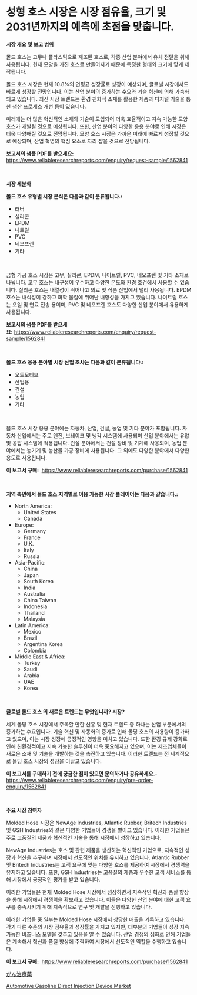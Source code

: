 <p><h1>성형 호스 시장은 시장 점유율, 크기 및 2031년까지의 예측에 초점을 맞춥니다.</h1></p><p><strong>시장 개요 및 보고 범위</strong></p>
<p><p>몰드 호스는 고무나 플라스틱으로 제조된 호스로, 각종 산업 분야에서 유체 전달을 위해 사용됩니다. 현재 모양을 가진 호스로 만들어지기 때문에 특정한 형태와 크기에 맞게 제작됩니다. </p><p>몰드 호스 시장은 현재 10.8%의 연평균 성장률로 성장이 예상되며, 글로벌 시장에서도 빠르게 성장할 전망입니다. 이는 산업 분야의 증가하는 수요와 기술 혁신에 의해 가속화되고 있습니다. 최신 시장 트렌드는 환경 친화적 소재를 활용한 제품과 디지털 기술을 통한 생산 프로세스 개선 등이 있습니다.</p><p>미래에는 더 많은 혁신적인 소재와 기술이 도입되어 더욱 효율적이고 지속 가능한 모양 호스가 개발될 것으로 예상됩니다. 또한, 산업 분야의 다양한 응용 분야로 인해 시장은 더욱 다양해질 것으로 전망됩니다. 모양 호스 시장은 가까운 미래에 빠르게 성장할 것으로 예상되며, 산업 혁명의 핵심 요소로 자리 잡을 것으로 전망됩니다.</p></p>
<p><strong>보고서의 샘플 PDF를 받으세요:</strong> <a href="https://www.reliableresearchreports.com/enquiry/request-sample/1562841">https://www.reliableresearchreports.com/enquiry/request-sample/1562841</a></p>
<p>&nbsp;</p>
<p><strong>시장 세분화</strong></p>
<p><strong>몰드 호스 유형별 시장 분석은 다음과 같이 분류됩니다.:</strong></p>
<p><ul><li>러버</li><li>실리콘</li><li>EPDM</li><li>니트릴</li><li>PVC</li><li>네오프렌</li><li>기타</li></ul></p>
<p>&nbsp;</p>
<p><p>금형 가공 호스 시장은 고무, 실리콘, EPDM, 나이트릴, PVC, 네오프렌 및 기타 소재로 나뉩니다. 고무 호스는 내구성이 우수하고 다양한 온도와 환경 조건에서 사용할 수 있습니다. 실리콘 호스는 내열성이 뛰어나고 의료 및 식품 산업에서 널리 사용됩니다. EPDM 호스는 내식성이 강하고 화학 물질에 뛰어난 내항성을 가지고 있습니다. 나이트릴 호스는 오일 및 연료 전송 용이며, PVC 및 네오프렌 호스도 다양한 산업 분야에서 유용하게 사용됩니다.</p></p>
<p><strong>보고서의 샘플 PDF를 받으세요:</strong>&nbsp;<a href="https://www.reliableresearchreports.com/enquiry/request-sample/1562841">https://www.reliableresearchreports.com/enquiry/request-sample/1562841</a></p>
<p>&nbsp;</p>
<p><strong> 몰드 호스 응용 분야별 시장 산업 조사는 다음과 같이 분류됩니다.:</strong></p>
<p><ul><li>오토모티브</li><li>산업용</li><li>건설</li><li>농업</li><li>기타</li></ul></p>
<p>&nbsp;</p>
<p><p>몰드 호스 시장 응용 분야에는 자동차, 산업, 건설, 농업 및 기타 분야가 포함됩니다. 자동차 산업에서는 주로 엔진, 브레이크 및 냉각 시스템에 사용되며 산업 분야에서는 유압 및 공압 시스템에 적용됩니다. 건설 분야에서는 건설 장비 및 기계에 사용되며, 농업 분야에서는 농기계 및 농산물 가공 장비에 사용됩니다. 그 외에도 다양한 분야에서 다양한 용도로 사용됩니다.</p></p>
<p><strong>이 보고서 구매:</strong>&nbsp; <a href="https://www.reliableresearchreports.com/purchase/1562841">https://www.reliableresearchreports.com/purchase/1562841</a></p>
<p>&nbsp;</p>
<p><strong>지역 측면에서 몰드 호스 지역별로 이용 가능한 시장 플레이어는 다음과 같습니다.:</strong></p>
<p><ul>
    <li>
        North America:
        <ul>
            <li>United States</li>
            <li>Canada</li>
        </ul>
    </li>
    <li>
        Europe:
        <ul>
            <li>Germany</li>
            <li>France</li>
            <li>U.K.</li>
            <li>Italy</li>
            <li>Russia</li>
        </ul>
    </li>
    <li>
        Asia-Pacific:
        <ul>
            <li>China</li>
            <li>Japan</li>
            <li>South Korea</li>
            <li>India</li>
            <li>Australia</li>
            <li>China Taiwan</li>
            <li>Indonesia</li>
            <li>Thailand</li>
            <li>Malaysia</li>
        </ul>
    </li>
    <li>
        Latin America:
        <ul>
            <li>Mexico</li>
            <li>Brazil</li>
            <li>Argentina Korea</li>
            <li>Colombia</li>
        </ul>
    </li>
    <li>
        Middle East & Africa:
        <ul>
            <li>Turkey</li>
            <li>Saudi</li>
            <li>Arabia</li>
            <li>UAE</li>
            <li>Korea</li>
        </ul>
    </li>
    </ul></p>
<p>&nbsp;</p>
<p><strong>글로벌 몰드 호스 의 새로운 트렌드는 무엇입니까? 시장?</strong></p>
<p><p>세계 몰딩 호스 시장에서 주목할 만한 신흥 및 현재 트렌드 중 하나는 산업 부문에서의 증가하는 수요입니다. 기술 혁신 및 자동화의 증가로 인해 몰딩 호스의 사용량이 증가하고 있으며, 이는 시장 성장에 긍정적인 영향을 미치고 있습니다. 또한 환경 규제 강화로 인해 친환경적이고 지속 가능한 솔루션이 더욱 중요해지고 있으며, 이는 제조업체들이 새로운 소재 및 기술을 개발하는 것을 촉진하고 있습니다. 이러한 트렌드는 전 세계적으로 몰딩 호스 시장의 성장을 이끌고 있습니다.</p></p>
<p><strong>이 보고서를 구매하기 전에 궁금한 점이 있으면 문의하거나 공유하세요.</strong>- <a href="https://www.reliableresearchreports.com/enquiry/pre-order-enquiry/1562841">https://www.reliableresearchreports.com/enquiry/pre-order-enquiry/1562841</a></p>
<p>&nbsp;</p>
<p><strong>주요 시장 참여자</strong></p>
<p><p>Molded Hose 시장은 NewAge Industries, Atlantic Rubber, Britech Industries 및 GSH Industries와 같은 다양한 기업들이 경쟁을 벌이고 있습니다. 이러한 기업들은 주로 고품질의 제품과 혁신적인 기술을 통해 시장에서 성장하고 있습니다. </p><p>NewAge Industries는 호스 및 관련 제품을 생산하는 혁신적인 기업으로, 지속적인 성장과 혁신을 추구하며 시장에서 선도적인 위치를 유지하고 있습니다. Atlantic Rubber 및 Britech Industries는 고객 요구에 맞는 다양한 호스를 제공하여 시장에서 경쟁력을 유지하고 있습니다. 또한, GSH Industries는 고품질의 제품과 우수한 고객 서비스를 통해 시장에서 긍정적인 평가를 받고 있습니다.</p><p>이러한 기업들은 현재 Molded Hose 시장에서 성장하면서 지속적인 혁신과 품질 향상을 통해 시장에서 경쟁력을 확보하고 있습니다. 이들은 다양한 산업 분야에 대한 고객 요구를 충족시키기 위해 지속적으로 연구 및 개발을 진행하고 있습니다.</p><p>이러한 기업들 중 일부는 Molded Hose 시장에서 상당한 매출을 기록하고 있습니다. 각기 다른 수준의 시장 점유율과 성장률을 가지고 있지만, 대부분의 기업들이 성장 지속 가능한 비즈니스 모델을 갖추고 있음을 알 수 있습니다. 산업 경쟁의 심화로 인해 기업들은 계속해서 혁신과 품질 향상에 주력하여 시장에서 선도적인 역할을 수행하고 있습니다.</p></p>
<p><strong>이 보고서 구매:</strong>&nbsp;&nbsp;<a href="https://www.reliableresearchreports.com/purchase/1562841">https://www.reliableresearchreports.com/purchase/1562841</a></p>
<p><p><a href="https://medium.com/@melliestracke2023/%E3%81%8C%E3%82%93%E8%96%AC%E5%B8%82%E5%A0%B4%E3%81%AE%E3%83%88%E3%83%AC%E3%83%B3%E3%83%89%E3%81%A8%E5%B8%82%E5%A0%B4%E5%88%86%E6%9E%90%E3%81%AF-2024%E5%B9%B4%E3%81%8B%E3%82%892031%E5%B9%B4%E3%81%BE%E3%81%A7%E3%81%AE%E6%9C%9F%E9%96%93%E3%81%AB%E4%BA%88%E6%B8%AC%E3%81%95%E3%82%8C%E3%81%A6%E3%81%84%E3%81%BE%E3%81%99-765fdb820331">がん治療薬</a></p><p><a href="https://valiant-lunge-8fe.notion.site/Automotive-Gasoline-Direct-Injection-Device-Market-Research-Report-The-Key-To-Successful-Business-S-450bcd0c7e754cb8a41df01af3c9dfaf">Automotive Gasoline Direct Injection Device Market</a></p></p>
